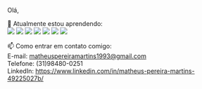 Olá, 

🌱 Atualmente estou aprendendo: </br>
 <img loading="lazy" src="https://img.shields.io/badge/html5-%23E34F26.svg?style=for-the-badge&logo=html5&logoColor=white"/>
<img loading="lazy" src="https://img.shields.io/badge/css3-%231572B6.svg?style=for-the-badge&logo=css3&logoColor=white"/>
<img loading="lazy" src="https://img.shields.io/badge/javascript-%23323330.svg?style=for-the-badge&logo=javascript&logoColor=%23F7DF1E"/>
<img loading="lazy" src="https://img.shields.io/badge/node.js-43853D?style=for-the-badge&logo=node.js&logoColor=white"/>
<img loading="lazy" src="https://img.shields.io/badge/express.js-%23404d59.svg?style=for-the-badge&logo=express&logoColor=%2361DAFB"/>
<img loading="lazy" src="https://img.shields.io/badge/react-%2320232a.svg?style=for-the-badge&logo=react&logoColor=%2361DAFB"/>
<img loading="lazy" src="https://img.shields.io/badge/mongodb-%234ea94b.svg?style=for-the-badge&logo=mongodb&logoColor=white"/>


   
   

 📫 Como entrar em contato comigo: </br>
 E-mail: matheuspereiramartins1993@gmail.com </br>
 Telefone: (31)98480-0251 </br> 
 LinkedIn: https://www.linkedin.com/in/matheus-pereira-martins-49225027b/



<!--
**matheuspereiramartinscd/matheuspereiramartinscd** is a ✨ _special_ ✨ repository because its `README.md` (this file) appears on your GitHub profile.

Here are some ideas to get you started:

- 🔭 I’m currently working on ...
- 🌱 I’m currently learning ...
- 👯 I’m looking to collaborate on ...
- 🤔 I’m looking for help with ...
- 💬 Ask me about ...
- 📫 How to reach me: ...
- 😄 Pronouns: ...
- ⚡ Fun fact: ...
-->
